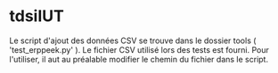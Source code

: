 # tdsiIUT
Le script d'ajout des données CSV se trouve dans le dossier tools ( 'test_erppeek.py' ).
Le fichier CSV utilisé lors des tests est fourni. Pour l'utiliser, il aut au préalable modifier le chemin du fichier dans le script.

